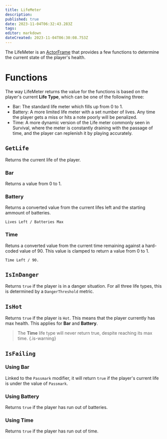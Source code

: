 ```yaml
---
title: LifeMeter
description: 
published: true
date: 2023-11-04T06:32:43.283Z
tags: 
editor: markdown
dateCreated: 2023-11-04T06:30:08.753Z
---
```


The LifeMeter is an [ActorFrame](/en/dev/actors/actortypes/actorframe) that provides a few functions to determine the current state of the player's health.

# Functions

The way LifeMeter returns the value for the functions is based on the player's current **Life Type**, which can be one of the following three:

- Bar: The standard life meter which fills up from 0 to 1.
- Battery: A more limited life meter with a set number of lives. Any time the player gets a miss or hits a note poorly will be penalized.
- Time: A more dynamic version of the Life meter commonly seen in Survival, where the meter is constantly draining with the passage of time, and the player can replenish it by playing accurately.

## `GetLife`

Returns the current life of the player.

### Bar

Returns a value from 0 to 1.

### Battery

Returns a converted value from the current lifes left and the starting ammount of batteries.

```
Lives Left / Batteries Max
```

### Time

Retuns a converted value from the current time remaining against a hard-coded value of 90. This value is clamped to return a value from 0 to 1.

```
Time Left / 90.
```

## `IsInDanger`

Returns `true` if the player is in a danger situation. For all three life types, this is determined by a `DangerThreshold` metric.

## `IsHot`

Returns `true` if the player is `Hot`. This means that the player currently has max health. This applies for **Bar** and **Battery**.

> The **Time** life type will never return true, despite reaching its max time.
{.is-warning}

## `IsFailing`

### Using Bar

Linked to the `Passmark` modifier, it will return `true` if the player's current life is under the value of `Passmark`.

### Using Battery

Returns `true` if the player has run out of batteries.

### Using Time

Returns `true` if the player has run out of time.